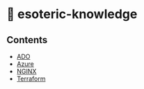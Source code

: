 # :mount_fuji: esoteric-knowledge 

## Contents

- [ADO](ado/README.md)
- [Azure](azure/README.md)
- [NGINX](nginx/README.md)
- [Terraform](terraform/README.md)
